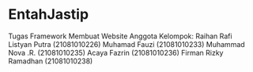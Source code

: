 # EntahJastip
Tugas Framework Membuat Website 
Anggota Kelompok:
	Raihan Rafi Listyan Putra	(21081010226) 
	Muhamad Fauzi			(21081010233)
	Muhammad Nova .R.		(21081010235) 
	Acaya Fazrin			(21081010236)
	Firman Rizky Ramadhan		(21081010238)
